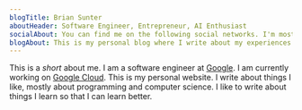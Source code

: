 ```yaml
---
blogTitle: Brian Sunter
aboutHeader: Software Engineer, Entrepreneur, AI Enthusiast
socialAbout: You can find me on the following social networks. I'm mostly active on Twitter and my Newsletter.
blogAbout: This is my personal blog where I write about my experiences and thoughts on programming, technology, and life in general.
---
```

This is a *short* about me. I am a software engineer at [Google](https://google.com). I am currently working on [Google Cloud](https://cloud.google.com).
This is my personal website. I write about things I like, mostly about programming and computer science. I like to write about things I learn so that I can learn better.